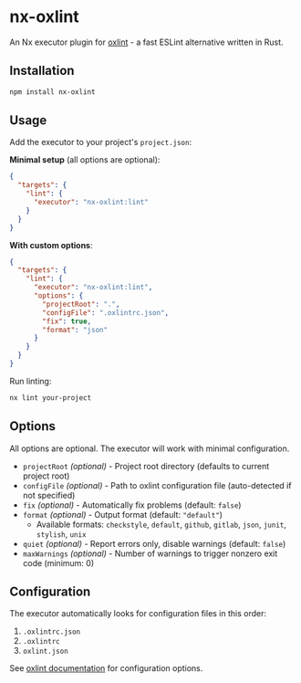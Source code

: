 # nx-oxlint

An Nx executor plugin for [oxlint](https://oxc-project.github.io/docs/guide/usage/linter.html) - a fast ESLint alternative written in Rust.

## Installation

```bash
npm install nx-oxlint
```

## Usage

Add the executor to your project's `project.json`:

**Minimal setup** (all options are optional):

```json
{
  "targets": {
    "lint": {
      "executor": "nx-oxlint:lint"
    }
  }
}
```

**With custom options**:

```json
{
  "targets": {
    "lint": {
      "executor": "nx-oxlint:lint",
      "options": {
        "projectRoot": ".",
        "configFile": ".oxlintrc.json",
        "fix": true,
        "format": "json"
      }
    }
  }
}
```

Run linting:

```bash
nx lint your-project
```

## Options

All options are optional. The executor will work with minimal configuration.

- `projectRoot` _(optional)_ - Project root directory (defaults to current project root)
- `configFile` _(optional)_ - Path to oxlint configuration file (auto-detected if not specified)
- `fix` _(optional)_ - Automatically fix problems (default: `false`)
- `format` _(optional)_ - Output format (default: `"default"`)
  - Available formats: `checkstyle`, `default`, `github`, `gitlab`, `json`, `junit`, `stylish`, `unix`
- `quiet` _(optional)_ - Report errors only, disable warnings (default: `false`)
- `maxWarnings` _(optional)_ - Number of warnings to trigger nonzero exit code (minimum: 0)

## Configuration

The executor automatically looks for configuration files in this order:

1. `.oxlintrc.json`
2. `.oxlintrc`
3. `oxlint.json`

See [oxlint documentation](https://oxc-project.github.io/docs/guide/usage/linter.html) for configuration options.
